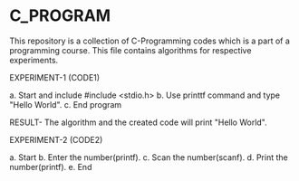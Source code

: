 # C_PROGRAM
This repository is a collection of C-Programming codes which is a part of a programming course. 
This file contains algorithms for respective experiments. 

EXPERIMENT-1 (CODE1)

a.  Start and include #include <stdio.h> 
b. Use printtf command and type "Hello World". 
c. End program 

RESULT- The algorithm and the created code will print "Hello World". 

EXPERIMENT-2 (CODE2)

a. Start
b. Enter the number(printf).
c. Scan the number(scanf). 
d. Print the number(printf).
e. End
